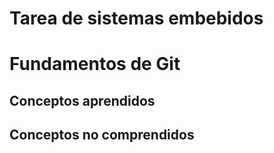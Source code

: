# Tarea de sistemas embebidos
# Fundamentos de Git

## Conceptos aprendidos

## Conceptos no comprendidos

